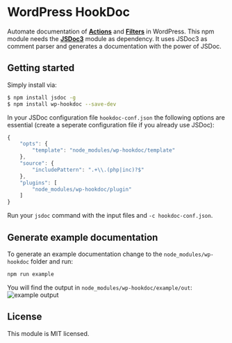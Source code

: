 # WordPress HookDoc
Automate documentation of [**Actions**](https://codex.wordpress.org/Plugin_API/Action_Reference) and [**Filters**](https://codex.wordpress.org/Plugin_API/Filter_Reference) in WordPress. This npm module needs the [**JSDoc3**](https://github.com/jsdoc3/jsdoc) module as dependency. It uses JSDoc3 as comment parser and generates a documentation with the power of JSDoc.

## Getting started
Simply install via:
```sh
$ npm install jsdoc -g
$ npm install wp-hookdoc --save-dev
```

In your JSDoc configuration file `hookdoc-conf.json` the following options are essential (create a seperate configuration file if you already use JSDoc):
```js
{
    "opts": {
        "template": "node_modules/wp-hookdoc/template"
    },
    "source": {
        "includePattern": ".+\\.(php|inc)?$"
    },
    "plugins": [
        "node_modules/wp-hookdoc/plugin"
    ]
}
```

Run your `jsdoc` command with the input files and `-c hookdoc-conf.json`.

## Generate example documentation
To generate an example documentation change to the `node_modules/wp-hookdoc` folder and run:
```sh
npm run example
```

You will find the output in `node_modules/wp-hookdoc/example/out`:
![example output](https://i.imgur.com/oXInOFP.png)

## License
This module is MIT licensed.